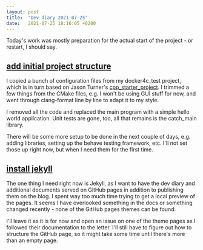 ```yaml
---
layout: post
title:  "Dev diary 2021-07-25"
date:   2021-07-25 18:16:05 +0200
---
```

Today's work was mostly preparation for the actual start of the project - or restart, I should say. 

## [add initial project structure](https://github.com/arnemertz/fix/commit/d98d4e901ee5092476ea5df95e0e006e609d1bc1)

I copied a bunch of configuration files from my docker4c_test project, which is in turn based on Jason Turner's [cpp_starter_project](https://github.com/lefticus/cpp_starter_project). I trimmed a few things from the CMake files, e.g. I won't be using GUI stuff for now, and went through clang-format line by line to adapt it to my style. 

I removed all the code and replaced the main program with a simple hello world application. Unit tests are gone, too, all that remains is the catch_main library.

There will be some more setup to be done in the next couple of days, e.g. adding libraries, setting up the behave testing framework, etc. I'll not set those up right now, but when I need them for the first time.

## [install jekyll](https://github.com/arnemertz/fix/commit/b950b058031d5c711e8d8cdc0cebd286f6bb43bd)

The one thing I need right now is Jekyll, as I want to have the dev diary and additional documents served on GitHub pages in addition to publishing them on the blog. I spent way too much time trying to get a local preview of the pages. It seems I have overlooked something in the docs or something changed recently - none of the GitHub pages themes can be found.

I'll leave it as it is for now and open an issue on one of the theme pages as I followed their documentation to the letter. I'll still have to figure out how to structure the GitHub page, so it might take some time until there's more than an empty page.



